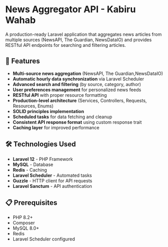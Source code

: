 # News Aggregator API - Kabiru Wahab

A production-ready Laravel application that aggregates news articles from multiple sources (NewsAPI, The Guardian, NewsDataIO) and provides RESTful API endpoints for searching and filtering articles.

## 🚀 Features

- **Multi-source news aggregation** (NewsAPI, The Guardian,NewsDataIO)
- **Automatic hourly data synchronization** via Laravel Scheduler
- **Advanced search and filtering** (by source, category, author)
- **User preferences management** for personalized news feeds
- **RESTful API** with proper resource formatting
- **Production-level architecture** (Services, Controllers, Requests, Resources, Enums)
- **SOLID principles implementation**
- **Scheduled tasks** for data fetching and cleanup
- **Consistent API response format** using custom response trait
- **Caching layer** for improved performance

## 🛠️ Technologies Used

- **Laravel 12** - PHP Framework
- **MySQL** - Database
- **Redis** - Caching
- **Laravel Scheduler** - Automated tasks
- **Guzzle** - HTTP client for API requests
- **Laravel Sanctum** - API authentication

## 📋 Prerequisites

- PHP 8.2+
- Composer
- MySQL 8.0+
- Redis
- Laravel Scheduler configured
